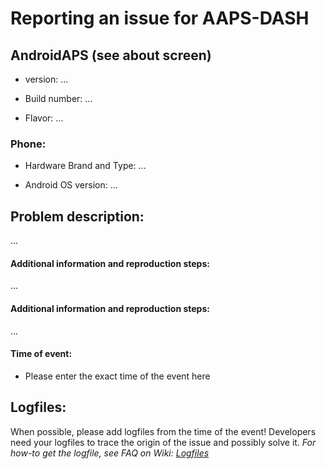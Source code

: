 # Reporting an issue for AAPS-DASH

## AndroidAPS (see about screen)

- version: ...

- Build number: ...

- Flavor: ...

### Phone:

- Hardware Brand and Type: ...

- Android OS version: ...

## Problem description:
...

#### Additional information and reproduction steps:
...

#### Additional information and reproduction steps:
...

#### Time of event:

- Please enter the exact time of the event here

## Logfiles:

When possible, please add logfiles from the time of the event!
Developers need your logfiles to trace the origin of the issue and possibly solve it.
_For how-to get the logfile, see FAQ on Wiki: [Logfiles](https://github.com/0pen-dash/AndroidAPS/wiki/2.-FAQ-&-Troubleshooting#logfiles)_
